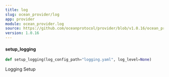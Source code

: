 ```yaml
---
title: log
slug: ocean_provider/log
app: provider
module: ocean_provider.log
source: https://github.com/oceanprotocol/provider/blob/v1.0.16/ocean_provider/log.py
version: 1.0.16
---
```

#### setup\_logging

```python
def setup_logging(log_config_path="logging.yaml", log_level=None)
```

Logging Setup

